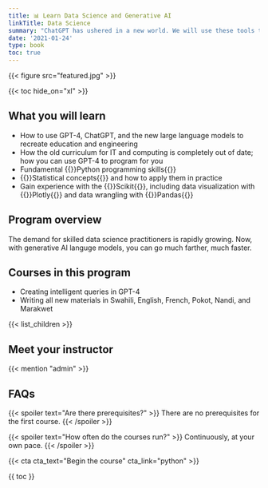 ```yaml
---
title: 📊 Learn Data Science and Generative AI
linkTitle: Data Science
summary: "ChatGPT has ushered in a new world. We will use these tools to make Kapenguria a center of Kenyan innovation"
date: '2021-01-24'
type: book
toc: true
---
```


{{< figure src="featured.jpg" >}}

{{< toc hide_on="xl" >}}

## What you will learn
- How to use GPT-4, ChatGPT, and the new large language models to recreate education and engineering
- How the old curriculum for IT and computing is completely out of date; how you can use GPT-4 to program for you
- Fundamental {{<hl>}}Python programming skills{{</hl>}}
- {{<hl>}}Statistical concepts{{</hl>}} and how to apply them in practice
- Gain experience with the {{<hl>}}Scikit{{</hl>}}, including data visualization with {{<hl>}}Plotly{{</hl>}} and data wrangling with {{<hl>}}Pandas{{</hl>}}

## Program overview

The demand for skilled data science practitioners is rapidly growing. Now, with generative AI languge models, you can go much farther, much faster.
## Courses in this program
- Creating intelligent queries in GPT-4
- Writing all new materials in Swahili, English, French, Pokot, Nandi, and Marakwet

{{< list_children >}}

## Meet your instructor

{{< mention "admin" >}}

## FAQs

{{< spoiler text="Are there prerequisites?" >}}
There are no prerequisites for the first course.
{{< /spoiler >}}

{{< spoiler text="How often do the courses run?" >}}
Continuously, at your own pace.
{{< /spoiler >}}

{{< cta cta_text="Begin the course" cta_link="python" >}}

{{ toc }}
